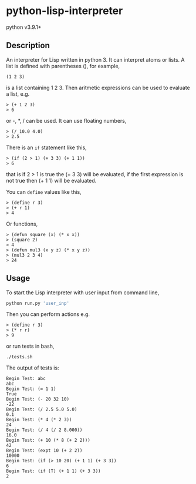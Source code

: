 # python-lisp-interpreter

python v3.9.1+

## Description

An interpreter for Lisp written in python 3. It can interpret atoms or lists. A list is defined with parentheses (), for example,
```
(1 2 3)
```
is a list containing 1 2 3. Then aritmetic expressions can be used to evaluate a list, e.g.
```
> (+ 1 2 3)
> 6
```
or -, \*, / can be used. 
It can use floating numbers,
```
> (/ 10.0 4.0)
> 2.5 
```

There is an `if` statement like this,
```
> (if (2 > 1) (+ 3 3) (+ 1 1))
> 6
```
that is if 2 > 1 is true the (+ 3 3) will be evaluated, if the first expression is not true then (+ 1 1) will be evaluated.

You can `define` values like this,
```
> (define r 3)
> (+ r 1)
> 4
```
Or functions,
```
> (defun square (x) (* x x))
> (square 2)
> 4
> (defun mul3 (x y z) (* x y z))
> (mul3 2 3 4)
> 24
```

## Usage

To start the Lisp interpreter with user input from command line,

```python
python run.py 'user_inp'
```
Then you can perform actions e.g.
```
> (define r 3)
> (* r r)
> 9
```

or run tests in bash,

```
./tests.sh
```
The output of tests is:
```
Begin Test: abc
abc
Begin Test: (= 1 1)
True
Begin Test: (- 20 32 10)
-22
Begin Test: (/ 2.5 5.0 5.0)
0.1
Begin Test: (* 4 (* 2 3))
24
Begin Test: (/ 4 (/ 2 8.000))
16.0
Begin Test: (+ 10 (* 8 (+ 2 2)))
42
Begin Test: (expt 10 (+ 2 2))
10000
Begin Test: (if (> 10 20) (+ 1 1) (+ 3 3))
6
Begin Test: (if (T) (+ 1 1) (+ 3 3))
2
```
